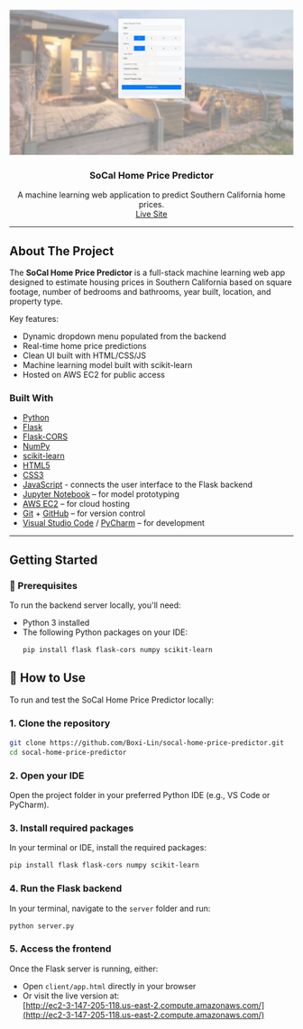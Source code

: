 <!-- PROJECT LOGO -->
<br />
<p align="center">
  <a href="https://github.com/Boxi-Lin/socal-home-price-predictor">
    <img src="REP/assets/Screenshot.jpg" alt="Screenshot" width="600">
  </a>

  <h3 align="center">SoCal Home Price Predictor</h3>

  <p align="center">
    A machine learning web application to predict Southern California home prices.
    <br />
    <a href="http://ec2-3-147-205-118.us-east-2.compute.amazonaws.com/">Live Site</a>
  </p>
</p>

---

## About The Project

The **SoCal Home Price Predictor** is a full-stack machine learning web app designed to estimate housing prices in Southern California based on square footage, number of bedrooms and bathrooms, year built, location, and property type.

Key features:
- Dynamic dropdown menu populated from the backend
- Real-time home price predictions
- Clean UI built with HTML/CSS/JS
- Machine learning model built with scikit-learn
- Hosted on AWS EC2 for public access

### Built With
- [Python](https://www.python.org/)
- [Flask](https://flask.palletsprojects.com/)
- [Flask-CORS](https://flask-cors.readthedocs.io/en/latest/)
- [NumPy](https://numpy.org/)
- [scikit-learn](https://scikit-learn.org/)
- [HTML5](https://developer.mozilla.org/en-US/docs/Web/Guide/HTML/HTML5)
- [CSS3](https://developer.mozilla.org/en-US/docs/Web/CSS)
- [JavaScript](https://developer.mozilla.org/en-US/docs/Web/JavaScript) - connects the user interface to the Flask backend
- [Jupyter Notebook](https://jupyter.org/) – for model prototyping
- [AWS EC2](https://aws.amazon.com/ec2/) – for cloud hosting
- [Git](https://git-scm.com/) + [GitHub](https://github.com/) – for version control
- [Visual Studio Code](https://code.visualstudio.com/) / [PyCharm](https://www.jetbrains.com/pycharm/) – for development


---

## Getting Started

### 🔧 Prerequisites

To run the backend server locally, you'll need:

- Python 3 installed
- The following Python packages on your IDE:
  ```bash
  pip install flask flask-cors numpy scikit-learn

## 🚀 How to Use

To run and test the SoCal Home Price Predictor locally:

### 1. Clone the repository

```bash
git clone https://github.com/Boxi-Lin/socal-home-price-predictor.git
cd socal-home-price-predictor
```

### 2. Open your IDE

Open the project folder in your preferred Python IDE (e.g., VS Code or PyCharm).

### 3. Install required packages

In your terminal or IDE, install the required packages:

```bash
pip install flask flask-cors numpy scikit-learn
```

### 4. Run the Flask backend

In your terminal, navigate to the `server` folder and run:

```bash
python server.py
```

### 5. Access the frontend

Once the Flask server is running, either:

- Open `client/app.html` directly in your browser
- Or visit the live version at:  
  [http://ec2-3-147-205-118.us-east-2.compute.amazonaws.com/](http://ec2-3-147-205-118.us-east-2.compute.amazonaws.com/)
